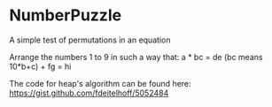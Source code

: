 # NumberPuzzle
A simple test of permutations in an equation

Arrange the numbers 1 to 9 in such a way that:
a * bc = de   (bc means 10*b+c)
       + fg
       = hi

The code for heap's algorithm can be found here: https://gist.github.com/fdeitelhoff/5052484

